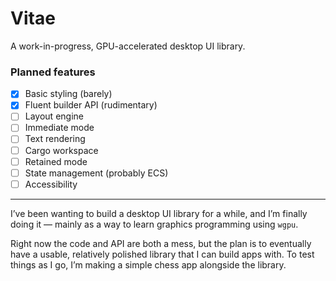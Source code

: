 # Vitae

A work-in-progress, GPU-accelerated desktop UI library.

### Planned features
- [x] Basic styling (barely)
- [x] Fluent builder API (rudimentary)
- [ ] Layout engine
- [ ] Immediate mode
- [ ] Text rendering
- [ ] Cargo workspace
- [ ] Retained mode
- [ ] State management (probably ECS)
- [ ] Accessibility

---

I’ve been wanting to build a desktop UI library for a while, and I’m finally doing it — mainly as a way to learn graphics programming using `wgpu`.

Right now the code and API are both a mess, but the plan is to eventually have a usable, relatively polished library that I can build apps with. To test things as I go, I’m making a simple chess app alongside the library.
